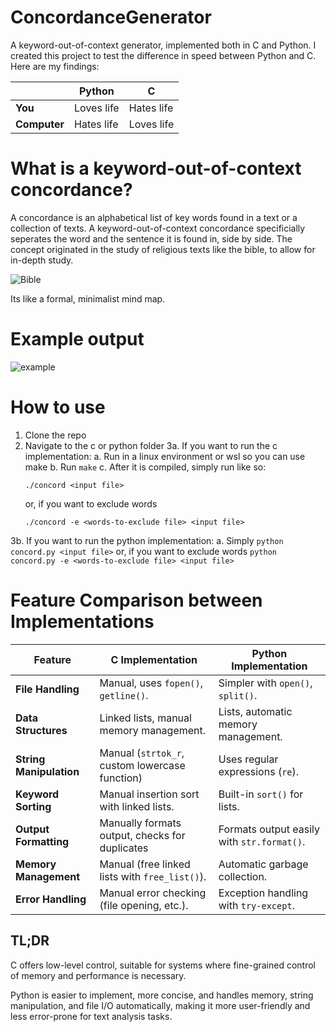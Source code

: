 # ConcordanceGenerator
A keyword-out-of-context generator, implemented both in C and Python. I created this project to test the difference in speed between Python and C. Here are my findings:

|              | **Python** | **C**      |
|--------------|------------|------------|
| **You**      | Loves life | Hates life |
| **Computer** | Hates life | Loves life |

# What is a keyword-out-of-context concordance?

A concordance is an alphabetical list of key words found in a text or a collection of texts. A keyword-out-of-context concordance specificially seperates the word and the sentence it is found in, side by side. The concept originated in the study of religious texts like the bible, to allow for in-depth study.

![Bible](assets/bibleconcordance.png)

Its like a formal, minimalist mind map.

# Example output

![example](image.png)
# How to use

1. Clone the repo
2. Navigate to the c or python folder
3a. If you want to run the c implementation:
    a. Run in a linux environment or wsl so you can use make
    b. Run ```make```
    c. After it is compiled, simply run like so:
    ```
    ./concord <input file>
    ```
    or, if you want to exclude words
    ```
    ./concord -e <words-to-exclude file> <input file>
    ```
3b. If you want to run the python implementation:
    a. Simply
    ```
    python concord.py <input file>
    ```
    or, if you want to exclude words
    ```
    python concord.py -e <words-to-exclude file> <input file>
    ```

# Feature Comparison between Implementations
| Feature               | C Implementation                              | Python Implementation                         |
|-----------------------|-----------------------------------------------|-----------------------------------------------|
| **File Handling**      | Manual, uses `fopen()`, `getline()`.          | Simpler with `open()`, `split()`.             |
| **Data Structures**    | Linked lists, manual memory management.       | Lists, automatic memory management.           |
| **String Manipulation**| Manual (`strtok_r`, custom lowercase function)| Uses regular expressions (`re`).              |
| **Keyword Sorting**    | Manual insertion sort with linked lists.      | Built-in `sort()` for lists.                  |
| **Output Formatting**  | Manually formats output, checks for duplicates| Formats output easily with `str.format()`.    |
| **Memory Management**  | Manual (free linked lists with `free_list()`).| Automatic garbage collection.                 |
| **Error Handling**     | Manual error checking (file opening, etc.).   | Exception handling with `try-except`.         |

## TL;DR
C offers low-level control, suitable for systems where fine-grained control of memory and performance is necessary.

Python is easier to implement, more concise, and handles memory, string manipulation, and file I/O automatically, making it more user-friendly and less error-prone for text analysis tasks.